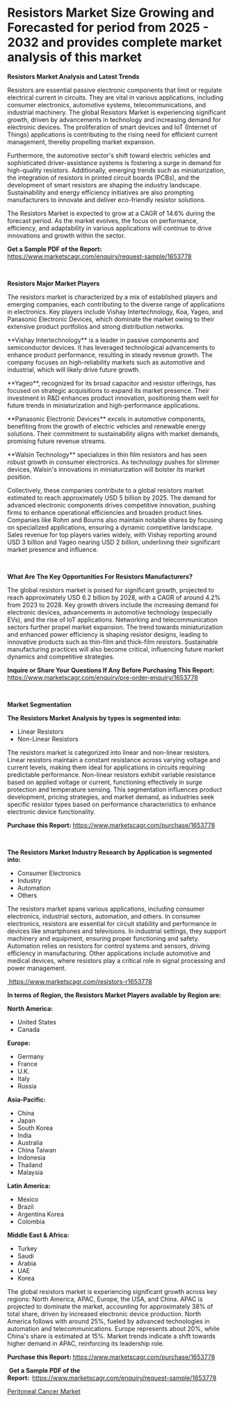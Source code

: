 <p><h1>Resistors Market Size Growing and Forecasted for period from 2025 - 2032 and provides complete market analysis of this market</h1></p><p><strong>Resistors Market Analysis and Latest Trends</strong></p>
<p><p>Resistors are essential passive electronic components that limit or regulate electrical current in circuits. They are vital in various applications, including consumer electronics, automotive systems, telecommunications, and industrial machinery. The global Resistors Market is experiencing significant growth, driven by advancements in technology and increasing demand for electronic devices. The proliferation of smart devices and IoT (Internet of Things) applications is contributing to the rising need for efficient current management, thereby propelling market expansion.</p><p>Furthermore, the automotive sector's shift toward electric vehicles and sophisticated driver-assistance systems is fostering a surge in demand for high-quality resistors. Additionally, emerging trends such as miniaturization, the integration of resistors in printed circuit boards (PCBs), and the development of smart resistors are shaping the industry landscape. Sustainability and energy efficiency initiatives are also prompting manufacturers to innovate and deliver eco-friendly resistor solutions.</p><p>The Resistors Market is expected to grow at a CAGR of 14.6% during the forecast period. As the market evolves, the focus on performance, efficiency, and adaptability in various applications will continue to drive innovations and growth within the sector.</p></p>
<p><strong>Get a Sample PDF of the Report:&nbsp;</strong> <a href="https://www.marketscagr.com/enquiry/request-sample/1653778?utm_campaign=3298&utm_medium=2&utm_source=Github&utm_content=ia&utm_term=07032025&utm_id=resistors">https://www.marketscagr.com/enquiry/request-sample/1653778</a></p>
<p>&nbsp;</p>
<p><strong>Resistors Major Market Players</strong></p>
<p><p>The resistors market is characterized by a mix of established players and emerging companies, each contributing to the diverse range of applications in electronics. Key players include Vishay Intertechnology, Koa, Yageo, and Panasonic Electronic Devices, which dominate the market owing to their extensive product portfolios and strong distribution networks.</p><p>**Vishay Intertechnology** is a leader in passive components and semiconductor devices. It has leveraged technological advancements to enhance product performance, resulting in steady revenue growth. The company focuses on high-reliability markets such as automotive and industrial, which will likely drive future growth.</p><p>**Yageo**, recognized for its broad capacitor and resistor offerings, has focused on strategic acquisitions to expand its market presence. Their investment in R&D enhances product innovation, positioning them well for future trends in miniaturization and high-performance applications.</p><p>**Panasonic Electronic Devices** excels in automotive components, benefiting from the growth of electric vehicles and renewable energy solutions. Their commitment to sustainability aligns with market demands, promising future revenue streams.</p><p>**Walsin Technology** specializes in thin film resistors and has seen robust growth in consumer electronics. As technology pushes for slimmer devices, Walsin's innovations in miniaturization will bolster its market position.</p><p>Collectively, these companies contribute to a global resistors market estimated to reach approximately USD 5 billion by 2025. The demand for advanced electronic components drives competitive innovation, pushing firms to enhance operational efficiencies and broaden product lines. Companies like Rohm and Bourns also maintain notable shares by focusing on specialized applications, ensuring a dynamic competitive landscape. Sales revenue for top players varies widely, with Vishay reporting around USD 3 billion and Yageo nearing USD 2 billion, underlining their significant market presence and influence.</p></p>
<p>&nbsp;</p>
<p><strong>What Are The Key Opportunities For Resistors Manufacturers?</strong></p>
<p><p>The global resistors market is poised for significant growth, projected to reach approximately USD 6.2 billion by 2028, with a CAGR of around 4.2% from 2023 to 2028. Key growth drivers include the increasing demand for electronic devices, advancements in automotive technology (especially EVs), and the rise of IoT applications. Networking and telecommunication sectors further propel market expansion. The trend towards miniaturization and enhanced power efficiency is shaping resistor designs, leading to innovative products such as thin-film and thick-film resistors. Sustainable manufacturing practices will also become critical, influencing future market dynamics and competitive strategies.</p></p>
<p><strong>Inquire or Share Your Questions If Any Before Purchasing This Report:</strong> <a href="https://www.marketscagr.com/enquiry/pre-order-enquiry/1653778?utm_campaign=3298&utm_medium=2&utm_source=Github&utm_content=ia&utm_term=07032025&utm_id=resistors">https://www.marketscagr.com/enquiry/pre-order-enquiry/1653778</a></p>
<p>&nbsp;</p>
<p><strong>Market Segmentation</strong></p>
<p><strong>The Resistors Market Analysis by types is segmented into:</strong></p>
<p><ul><li>Linear Resistors</li><li>Non-Linear Resistors</li></ul></p>
<p><p>The resistors market is categorized into linear and non-linear resistors. Linear resistors maintain a constant resistance across varying voltage and current levels, making them ideal for applications in circuits requiring predictable performance. Non-linear resistors exhibit variable resistance based on applied voltage or current, functioning effectively in surge protection and temperature sensing. This segmentation influences product development, pricing strategies, and market demand, as industries seek specific resistor types based on performance characteristics to enhance electronic device functionality.</p></p>
<p><strong>Purchase this Report:&nbsp;</strong><a href="https://www.marketscagr.com/purchase/1653778?utm_campaign=3298&utm_medium=2&utm_source=Github&utm_content=ia&utm_term=07032025&utm_id=resistors">https://www.marketscagr.com/purchase/1653778</a></p>
<p>&nbsp;</p>
<p><strong>The Resistors Market Industry Research by Application is segmented into:</strong></p>
<p><ul><li>Consumer Electronics</li><li>Industry</li><li>Automation</li><li>Others</li></ul></p>
<p><p>The resistors market spans various applications, including consumer electronics, industrial sectors, automation, and others. In consumer electronics, resistors are essential for circuit stability and performance in devices like smartphones and televisions. In industrial settings, they support machinery and equipment, ensuring proper functioning and safety. Automation relies on resistors for control systems and sensors, driving efficiency in manufacturing. Other applications include automotive and medical devices, where resistors play a critical role in signal processing and power management.</p></p>
<p><a href="https://www.marketscagr.com/resistors-r1653778?utm_campaign=3298&utm_medium=2&utm_source=Github&utm_content=ia&utm_term=07032025&utm_id=resistors">&nbsp;https://www.marketscagr.com/resistors-r1653778</a></p>
<p><strong>In terms of Region, the Resistors Market Players available by Region are:</strong></p>
<p>
    <p> <strong> North America: </strong>
        <ul>
            <li>United States</li>
            <li>Canada</li>
        </ul>
        </p> 
    <p> <strong> Europe: </strong>
        <ul>
            <li>Germany</li>
            <li>France</li>
            <li>U.K.</li>
            <li>Italy</li>
            <li>Russia</li>
        </ul>
        </p> 
    <p> <strong> Asia-Pacific: </strong>
        <ul>
            <li>China</li>
            <li>Japan</li>
            <li>South Korea</li>
            <li>India</li>
            <li>Australia</li>
            <li>China Taiwan</li>
            <li>Indonesia</li>
            <li>Thailand</li>
            <li>Malaysia</li>
        </ul>
        </p> 
    <p> <strong> Latin America: </strong>
        <ul>
            <li>Mexico</li>
            <li>Brazil</li>
            <li>Argentina Korea</li>
            <li>Colombia</li>
        </ul>
        </p> 
    <p> <strong> Middle East & Africa: </strong>
        <ul>
            <li>Turkey</li>
            <li>Saudi</li>
            <li>Arabia</li>
            <li>UAE</li>
            <li>Korea</li>
        </ul>
    </p>
    </p>
<p><p>The global resistors market is experiencing significant growth across key regions: North America, APAC, Europe, the USA, and China. APAC is projected to dominate the market, accounting for approximately 38% of total share, driven by increased electronic device production. North America follows with around 25%, fueled by advanced technologies in automation and telecommunications. Europe represents about 20%, while China's share is estimated at 15%. Market trends indicate a shift towards higher demand in APAC, reinforcing its leadership role.</p></p>
<p><strong>Purchase this Report: </strong><a href="https://www.marketscagr.com/purchase/1653778?utm_campaign=3298&utm_medium=2&utm_source=Github&utm_content=ia&utm_term=07032025&utm_id=resistors">https://www.marketscagr.com/purchase/1653778</a></p>
<p>&nbsp;<strong>Get a Sample PDF of the Report:&nbsp;&nbsp;</strong><a href="https://www.marketscagr.com/enquiry/request-sample/1653778?utm_campaign=3298&utm_medium=2&utm_source=Github&utm_content=ia&utm_term=07032025&utm_id=resistors">https://www.marketscagr.com/enquiry/request-sample/1653778</a></p>
<p><strong></strong></p>
<p><p><a href="https://github.com/merkinedry7b/Market-Research-Report-List-1/blob/main/peritoneal-cancer-market.md?utm_campaign=3298&utm_medium=2&utm_source=Github&utm_content=ia&utm_term=07032025&utm_id=resistors">Peritoneal Cancer Market</a></p></p>